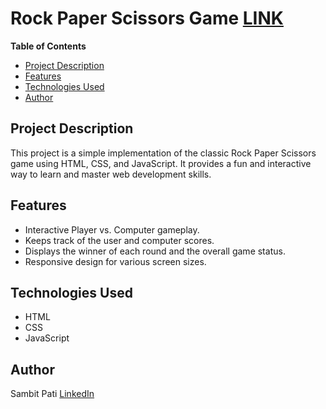 # Rock Paper Scissors Game [LINK](https://sambit1803.github.io/rock-paper-scissors/)

**Table of Contents**

- [Project Description](#project-description)
- [Features](#features)
- [Technologies Used](#technologies-used)
- [Author](#author)

## Project Description

This project is a simple implementation of the classic Rock Paper Scissors game using HTML, CSS, and JavaScript. It provides a fun and interactive way to learn and master web development skills.

## Features

- Interactive Player vs. Computer gameplay.
- Keeps track of the user and computer scores.
- Displays the winner of each round and the overall game status.
- Responsive design for various screen sizes.

## Technologies Used

- HTML
- CSS
- JavaScript

## Author

Sambit Pati [LinkedIn](https://www.linkedin.com/in/sambit-pati)
